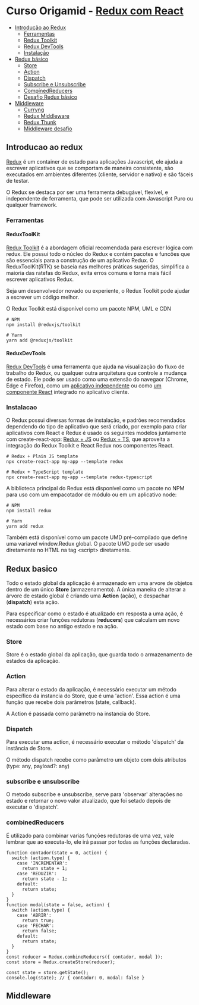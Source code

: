 # Curso Origamid - [Redux com React](https://www.origamid.com/curso/redux-com-react/0101-redux-com-react/)

- [Introdução ao Redux](#introducao-ao-redux)
  - [Ferramentas](#ferramentas)
   - [Redux Toolkit](#reduxtoolkit)
   - [Redux DevTools](#reduxdevtools)
  - [Instalação](#instalacao)
- [Redux básico](#redux-basico)
  - [Store](#store)
  - [Action](#action)
  - [Dispatch](#dispatch)
  - [Subscribe e Unsubscribe](#subscribe-e-unsubscribe)
  - [CompínedReducers](#combinedReducers)
  - [Desafio Redux básico](redux-basico/desafio)
- [Middleware](#middleware)
  - [Curryng](#curryng)
  - [Redux Middleware](#redux-middleware)
  - [Redux Thunk](#redux-thunk)
  - [Middleware desafio](middleware/desafio)

## Introducao ao redux

[Redux](https://redux.js.org/) é um container de estado para aplicaçôes Javascript, ele ajuda a escrever aplicativos que se comportam de maneira consistente, são executados em ambientes diferentes (cliente, servidor e nativo) e são fáceis de testar.

O Redux se destaca por ser uma ferramenta debugável, flexível, e independente de ferramenta, que pode ser utilizada com Javascript Puro ou qualquer framework.

### Ferramentas

#### ReduxToolKit

[Redux Toolkit](https://redux-toolkit.js.org/) é a abordagem oficial recomendada para escrever lógica com redux. Ele possui todo o núcleo do Redux e contém pacotes e funcôes que são essenciais para a construção de um aplicativo Redux. O ReduxToolKit(RTK) se baseia nas melhores práticas sugeridas, simplifica a maioria das ratefas do Redux, evita erros comuns e torna mais fácil escrever aplicativos Redux.

Seja um desenvolvedor novado ou experiente, o Redux Toolkit pode ajudar a escrever um código melhor.

O Redux Toolkit está disponível como um pacote NPM, UML e CDN

    # NPM
    npm install @reduxjs/toolkit

    # Yarn
    yarn add @reduxjs/toolkit

#### ReduxDevTools

[Redux DevTools](https://addons.mozilla.org/pt-BR/firefox/addon/reduxdevtools/) é uma ferramenta que ajuda na visualização do fluxo de trabalho do Redux, ou qualquer outra arquitetura que controle a mudança de estado. Ele pode ser usado como uma extensão do navegaor (Chrome, Edge e Firefox), como um [aplicativo independente](https://github.com/zalmoxisus/remotedev-app) ou como [um componente React](https://github.com/reduxjs/redux-devtools/tree/master/packages/redux-devtools) integrado no aplicativo cliente.

### Instalacao

O Redux possui diversas formas de instalação, e padrões recomendados dependendo do tipo de aplicativo que será criado, por exemplo para criar aplicativos com React e Redux é usado os seguintes modelos juntamente com create-react-app: [Redux + JS](https://github.com/reduxjs/cra-template-redux) ou [Redux + TS](https://github.com/reduxjs/cra-template-redux-typescript), que aproveita a integração do Redux Toolkit e React Redux nos componentes React.

    # Redux + Plain JS template
    npx create-react-app my-app --template redux

    # Redux + TypeScript template
    npx create-react-app my-app --template redux-typescript

A biblioteca principal do Redux está disponível como um pacote no NPM para uso com um empacotador de módulo ou em um aplicativo node:

    # NPM
    npm install redux

    # Yarn
    yarn add redux

Também está disponível como um pacote UMD pré-compilado que define uma variavel window.Redux global. O pacote UMD pode ser usado diretamente no HTML na tag \<script> diretamente.

## Redux basico

Todo o estado global da aplicação é armazenado em uma arvore de objetos dentro de um único **Store** (armazenamento). A única maneira de alterar a árvore de estado global é criando uma **Action** (ação), e despachar (**dispatch**) esta ação.

Para especificar como o estado é atualizado em resposta a uma ação, é necessários criar funções redutoras (**reducers**) que calculam um novo estado com base no antigo estado e na ação.

### Store

Store é o estado global da aplicação, que guarda todo o armazenamento de estados da aplicação.

### Action

Para alterar o estado da aplicação, é necessário executar um método específico da instancia do Store, que é uma 'action'. Essa action é uma função que recebe dois parâmetros (state, callback).

A Action é passada como parâmetro na instancia do Store.

### Dispatch

Para executar uma action, é necessário executar o método 'dispatch' da instância de Store.

O método dispatch recebe como parâmetro um objeto com dois atributos (type: any, payload?: any)

### subscribe e unsubscribe

O metodo subscribe e unsubscribe, serve para 'observar' alterações no estado e retornar o novo valor atualizado, que foi setado depois de executar o 'dispatch'.

### combinedReducers

É utilizado para combinar varias funções redutoras de uma vez, vale lembrar que ao executa-lo, ele irá passar por todas as funções declaradas.

    function contador(state = 0, action) {
      switch (action.type) {
        case 'INCREMENTAR':
          return state + 1;
        case 'REDUZIR':
          return state - 1;
        default:
          return state;
      }
    }
    function modal(state = false, action) {
      switch (action.type) {
        case 'ABRIR':
          return true;
        case 'FECHAR':
          return false;
        default:
          return state;
      }
    }
    const reducer = Redux.combineReducers({ contador, modal });
    const store = Redux.createStore(reducer);

    const state = store.getState();
    console.log(state); // { contador: 0, modal: false }






## Middleware

